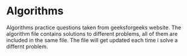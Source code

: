 # Algorithms
Algorithms practice questions taken from geeksforgeeks website.
The algorithm file contains solutions to different problems, all of them are included in the same file.
The file will get updated each time i solve a differnt problem.
